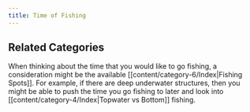 ```yaml
---
title: Time of Fishing
---
```

## Related Categories
When thinking about the time that you would like to go fishing, a consideration might be the available [[content/category-6/Index|Fishing Spots]]. For example, if there are deep underwater structures, then you might be able to push the time you go fishing to later and look into [[content/category-4/Index|Topwater vs Bottom]] fishing.
